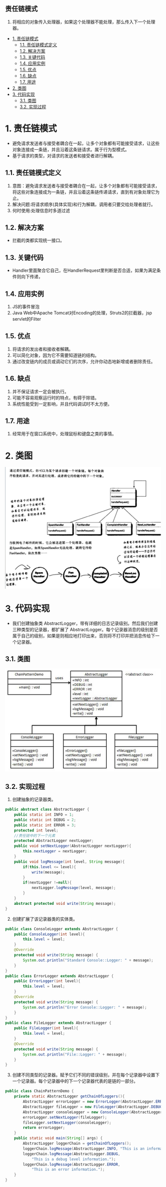 责任链模式
---
1. 将相应的对象传入处理器，如果这个处理器不能处理，那么传入下一个处理器。

<!-- TOC -->

- [1. 责任链模式](#1-责任链模式)
  - [1.1. 责任链模式定义](#11-责任链模式定义)
  - [1.2. 解决方案](#12-解决方案)
  - [1.3. 关键代码](#13-关键代码)
  - [1.4. 应用实例](#14-应用实例)
  - [1.5. 优点](#15-优点)
  - [1.6. 缺点](#16-缺点)
  - [1.7. 用途](#17-用途)
- [2. 类图](#2-类图)
- [3. 代码实现](#3-代码实现)
  - [3.1. 类图](#31-类图)
  - [3.2. 实现过程](#32-实现过程)

<!-- /TOC -->

# 1. 责任链模式
- 避免请求发送者与接受者耦合在一起，让多个对象都有可能接受请求，让这些对象连接成一条链，并且沿着这条链请求。属于行为型模式。
- 基于请求的类型，对请求的发送者和接受者进行解耦。

## 1.1. 责任链模式定义
1. 意图：避免请求发送者与接受者耦合在一起，让多个对象都有可能接受请求，将这些对象连接成为一条链，并且沿着这条链传递请求，直到有对象处理它为止。
2. 解决问题:将请求顺序(具体实现)和行为解耦，调用者只要交给处理者就行。
3. 何时使用:处理信息时多道过滤

## 1.2. 解决方案
- 拦截的类都实现统一接口。

## 1.3. 关键代码
- Handler里面聚合它自己，在HandlerRequest里判断是否合适，如果为满足条件则向下传递，

## 1.4. 应用实例
1. JS的事件冒泡
2. Java Web中Apache Tomcat对Encoding的处理，Struts2的拦截器，jsp servlet的Filter

## 1.5. 优点
1. 将请求的发出者和接收者解耦。
2. 可以简化对象，因为它不需要知道链的结构。
3. 通过改变链内的成员或调动它们的次序，允许你动态地新增或者删除责任。

## 1.6. 缺点
1. 并不保证请求一定会被执行。
2. 可能不容易观察运行时的特点，有碍于除错。
3. 系统性能受到一定影响，并且代码调试时不太方便。

## 1.7. 用途
1. 经常用于在窗口系统中，处理鼠标和键盘之类的事情。

# 2. 类图
![](img/zrl/zrl-1.png)

# 3. 代码实现
- 我们创建抽象类 AbstractLogger，带有详细的日志记录级别。然后我们创建三种类型的记录器，都扩展了 AbstractLogger。每个记录器消息的级别是否属于自己的级别，如果是则相应地打印出来，否则将不打印并把消息传给下一个记录器。

## 3.1. 类图
![](img/zrl/2.png)

## 3.2. 实现过程
1. 创建抽象的记录器类。
```java
public abstract class AbstractLogger {
    public static int INFO = 1;
    public static int DEBUG = 2;
    public static int ERROR = 3;
    protected int level;
    //责任链中的下一个元素
    protected AbstractLogger nextLogger;
    public void setNextLogger(AbstractLogger nextLogger){
        this.nextLogger = nextLogger;
    }
    public void logMessage(int level, String message){
        if(this.level <= level){
            write(message);
        }
        if(nextLogger !=null){
            nextLogger.logMessage(level, message);
        }
    }
    abstract protected void write(String message);
}
```
2. 创建扩展了该记录器类的实体类。
```java
public class ConsoleLogger extends AbstractLogger {
    public ConsoleLogger(int level){
        this.level = level;
    }
    @Override
    protected void write(String message) {    
        System.out.println("Standard Console::Logger: " + message);
    }
}
public class ErrorLogger extends AbstractLogger {
    public ErrorLogger(int level){
        this.level = level;
    }
    @Override
    protected void write(String message) {    
        System.out.println("Error Console::Logger: " + message);
    }
}
public class FileLogger extends AbstractLogger {
    public FileLogger(int level){
        this.level = level;
    }
    @Override
    protected void write(String message) {    
        System.out.println("File::Logger: " + message);
    }
}
```
3. 创建不同类型的记录器。赋予它们不同的错误级别，并在每个记录器中设置下一个记录器。每个记录器中的下一个记录器代表的是链的一部分。
```java
public class ChainPatternDemo {
    private static AbstractLogger getChainOfLoggers(){
        AbstractLogger errorLogger = new ErrorLogger(AbstractLogger.ERROR);
        AbstractLogger fileLogger = new FileLogger(AbstractLogger.DEBUG);
        AbstractLogger consoleLogger = new ConsoleLogger(AbstractLogger.INFO);
        errorLogger.setNextLogger(fileLogger);
        fileLogger.setNextLogger(consoleLogger);
        return errorLogger;  
    }
    public static void main(String[] args) {
        AbstractLogger loggerChain = getChainOfLoggers();
        loggerChain.logMessage(AbstractLogger.INFO, "This is an information.");
        loggerChain.logMessage(AbstractLogger.DEBUG, 
            "This is a debug level information.");
        loggerChain.logMessage(AbstractLogger.ERROR, 
            "This is an error information.");
    }
}
```